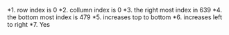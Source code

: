 *1. row index is 0
*2. collumn index is 0
*3. the right most index in 639
*4. the bottom most index is 479
*5. increases top to bottom
*6. increases left to right
*7. Yes
